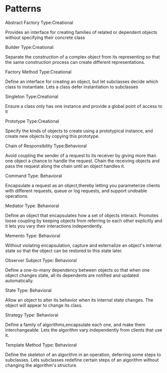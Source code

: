# Patterns

Abstract Factory
Type:Creational

Provides an interface for creating families of related or dependent objects without specifying their 
concrete class

Builder
Type:Creational

Separate the construction of a complex object from its representing so that the same construction 
process can create different representations.

Factory Method
Type:Creational

Define an interface for creating an object, but let subclasses decide which class to instantiate. Lets a class defer 
instantiation to subclasses

Singleton
Type:Creational

Ensure a class only has one instance and provide a global point of access to it

Prototype
Type:Creational

Specify the kinds of objects to create using a prototypical instance, and  create new objects by copying this 
prototype.

Chain of Responsibility
Type:Behavioral

Avoid coupling the sender of a request to its receiver by giving more than one object 
a chance to handle the request. Chain the receiving objects and pass the request 
along the chain until an object handles it.

Command
Type: Behavioral

Encapsulate a request as an object,thereby letting you parameterize clients
with different requests, queue or log requests, and support undoable operations.

Mediator
Type: Behavioral

Define an object that encapsulates how a set of objects interact. Promotes loose
coupling by keeping objects from referring to each other explicitly and it lets you vary
their interactions independently.

Memento
Type: Behavioral

Without violating encapsulation, capture and externalize an object's internal state
so that the object can be restored to this state later.

Observer Subject
Type: Behavioral

Define a one-to-many dependency between objects so that when one object changes
state, all its dependents are notified and updated automatically.

State
Type: Behavioral

Allow an object to alter its behavior when its internal state changes. The object will
appear to change its class.

Strategy
Type: Behavioral

Define a family of algorithms,encapsulate each one, and make them
interchangeable. Lets the algorithm vary independently from clients that use it.

Template Method
Type: Behavioral

Define the skeleton of an algorithm in an operation, deferring some steps to subclasses.
Lets subclasses redefine certain steps of an algorithm without changing the algorithm's structure.